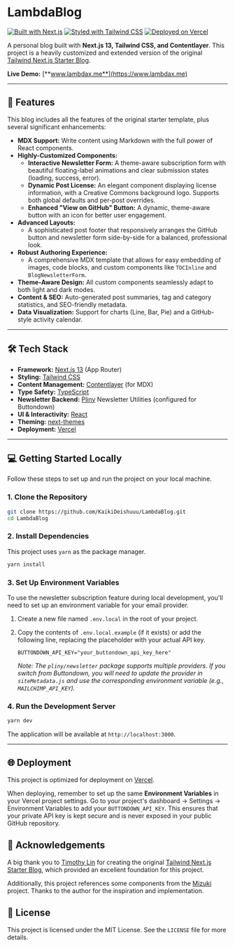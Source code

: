 # LambdaBlog

[![Built with Next.js](https://img.shields.io/badge/Built%20with-Next.js-000000?style=for-the-badge&logo=next.js&logoColor=white)](https://nextjs.org)
[![Styled with Tailwind CSS](https://img.shields.io/badge/Styled%20with-Tailwind%20CSS-38B2AC?style=for-the-badge&logo=tailwind-css&logoColor=white)](https://tailwindcss.com)
[![Deployed on Vercel](https://img.shields.io/badge/Deployed%20on-Vercel-000000?style=for-the-badge&logo=vercel&logoColor=white)](https://vercel.com)

A personal blog built with **Next.js 13, Tailwind CSS, and Contentlayer**. This project is a heavily customized and extended version of the original [Tailwind Next.js Starter Blog](https://github.com/timlrx/tailwind-nextjs-starter-blog).

**Live Demo:** [**www.lambdax.me**](https://www.lambdax.me)

---

## 🚀 Features

This blog includes all the features of the original starter template, plus several significant enhancements:

- **MDX Support:** Write content using Markdown with the full power of React components.
- **Highly-Customized Components:**
  - **Interactive Newsletter Form:** A theme-aware subscription form with beautiful floating-label animations and clear submission states (loading, success, error).
  - **Dynamic Post License:** An elegant component displaying license information, with a Creative Commons background logo. Supports both global defaults and per-post overrides.
  - **Enhanced "View on GitHub" Button:** A dynamic, theme-aware button with an icon for better user engagement.
- **Advanced Layouts:**
  - A sophisticated post footer that responsively arranges the GitHub button and newsletter form side-by-side for a balanced, professional look.
- **Robust Authoring Experience:**
  - A comprehensive MDX template that allows for easy embedding of images, code blocks, and custom components like `TOCInline` and `BlogNewsletterForm`.
- **Theme-Aware Design:** All custom components seamlessly adapt to both light and dark modes.
- **Content & SEO:** Auto-generated post summaries, tag and category statistics, and SEO-friendly metadata.
- **Data Visualization:** Support for charts (Line, Bar, Pie) and a GitHub-style activity calendar.

---

## 🛠 Tech Stack

- **Framework:** [Next.js 13](https://nextjs.org/) (App Router)
- **Styling:** [Tailwind CSS](https://tailwindcss.com/)
- **Content Management:** [Contentlayer](https://www.contentlayer.dev/) (for MDX)
- **Type Safety:** [TypeScript](https://www.typescriptlang.org/)
- **Newsletter Backend:** [Pliny](https://github.com/timlrx/pliny) Newsletter Utilities (configured for Buttondown)
- **UI & Interactivity:** [React](https://reactjs.org/)
- **Theming:** [next-themes](https://github.com/pacocoursey/next-themes)
- **Deployment:** [Vercel](https://vercel.com/)

---

## 💻 Getting Started Locally

Follow these steps to set up and run the project on your local machine.

### 1. Clone the Repository

```bash
git clone https://github.com/KaikiDeishuuu/LambdaBlog.git
cd LambdaBlog
```

### 2. Install Dependencies

This project uses `yarn` as the package manager.

```bash
yarn install
```

### 3. Set Up Environment Variables

To use the newsletter subscription feature during local development, you'll need to set up an environment variable for your email provider.

1.  Create a new file named `.env.local` in the root of your project.
2.  Copy the contents of `.env.local.example` (if it exists) or add the following line, replacing the placeholder with your actual API key.

    ```.env.local
    BUTTONDOWN_API_KEY="your_buttondown_api_key_here"
    ```

    _Note: The `pliny/newsletter` package supports multiple providers. If you switch from Buttondown, you will need to update the provider in `siteMetadata.js` and use the corresponding environment variable (e.g., `MAILCHIMP_API_KEY`)._

### 4. Run the Development Server

```bash
yarn dev
```

The application will be available at `http://localhost:3000`.

---

## 🌐 Deployment

This project is optimized for deployment on [Vercel](https://vercel.com).

When deploying, remember to set up the same **Environment Variables** in your Vercel project settings. Go to your project's dashboard -> Settings -> Environment Variables to add your `BUTTONDOWN_API_KEY`. This ensures that your private API key is kept secure and is never exposed in your public GitHub repository.

## 🙏 Acknowledgements

A big thank you to [Timothy Lin](https://www.timlrx.com/) for creating the original [Tailwind Next.js Starter Blog](https://github.com/timlrx/tailwind-nextjs-starter-blog), which provided an excellent foundation for this project.

Additionally, this project references some components from the [Mizuki](https://github.com/matsuzaka-yuki/Mizuki) project. Thanks to the author for the inspiration and implementation.

## 📄 License

This project is licensed under the MIT License. See the `LICENSE` file for more details.
